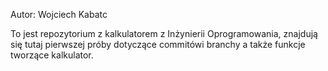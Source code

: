 Autor: Wojciech Kabatc

To jest repozytorium z kalkulatorem z Inżynierii Oprogramowania,
znajdują się tutaj pierwszej próby dotyczące commitówi branchy a także
funkcje tworzące kalkulator.
